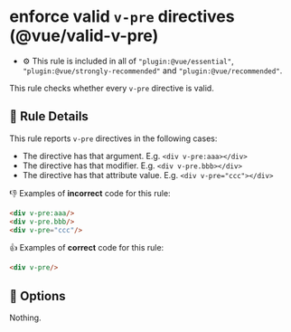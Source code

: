 # enforce valid `v-pre` directives (@vue/valid-v-pre)

- :gear: This rule is included in all of `"plugin:@vue/essential"`, `"plugin:@vue/strongly-recommended"` and `"plugin:@vue/recommended"`.

This rule checks whether every `v-pre` directive is valid.

## :book: Rule Details

This rule reports `v-pre` directives in the following cases:

- The directive has that argument. E.g. `<div v-pre:aaa></div>`
- The directive has that modifier. E.g. `<div v-pre.bbb></div>`
- The directive has that attribute value. E.g. `<div v-pre="ccc"></div>`

:-1: Examples of **incorrect** code for this rule:

```html
<div v-pre:aaa/>
<div v-pre.bbb/>
<div v-pre="ccc"/>
```

:+1: Examples of **correct** code for this rule:

```html
<div v-pre/>
```

## :wrench: Options

Nothing.
